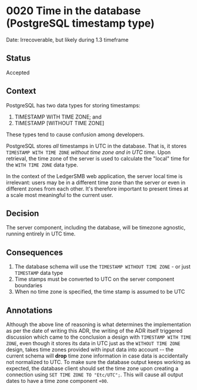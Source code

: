 # 0020 Time in the database (PostgreSQL timestamp type)

Date: Irrecoverable, but likely during 1.3 timeframe

## Status

Accepted

## Context

PostgreSQL has two data types for storing timestamps:

 1. TIMESTAMP WITH TIME ZONE; and
 2. TIMESTAMP [WITHOUT TIME ZONE]

These types tend to cause confusion among developers.

PostgreSQL stores *all* timestamps in UTC in the database.  That is, it
stores `TIMESTAMP WITH TIME ZONE` *without time zone and in UTC time*.  Upon
retrieval, the time zone of the server is used to calculate the "local" time
for the `WITH TIME ZONE` data type.

In the context of the LedgerSMB web application, the server local time is
irrelevant: users may be in a different time zone than the server or even
in different zones from each other.  It's therefore important to present
times at a scale most meaningful to the current user.

## Decision

The server component, including the database, will be timezone agnostic,
running entirely in UTC time.

## Consequences

 1. The database schema will use the `TIMESTAMP WITHOUT TIME ZONE` - or just
    `TIMESTAMP` data type
 2. Time stamps must be converted to UTC on the server component boundaries
 3. When no time zone is specified, the time stamp is assumed to be UTC

## Annotations

Although the above line of reasoning is what determines the implementation as per
the date of writing this ADR, the writing of the ADR itself triggered discussion
which came to the conclusion a design with `TIMESTAMP WITH TIME ZONE`, even though
it stores its data in UTC just as the `WITHOUT TIME ZONE` design, takes time zones
provided with input data into account -- the current schema will **drop** time zone
information in case data is accidentally not normalized to UTC.
To make sure the database output keeps working as expected, the database client should
set the time zone upon creating a connection using `SET TIME ZONE TO "Etc/UTC";`.  This
will cause all output dates to have a time zone component `+00`.
